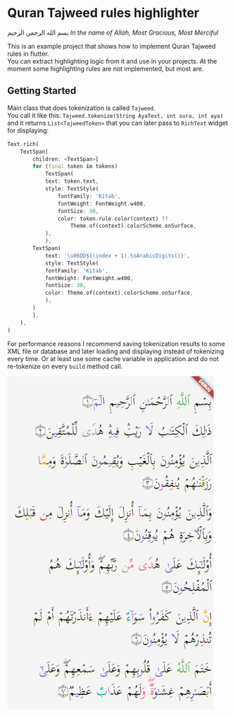 # Quran Tajweed rules highlighter

بسم الله الرحمن الرحيم
*In the name of Allah, Most Gracious, Most Merciful*

This is an example project that shows how to implement Quran Tajweed rules in flutter.  
You can extract highlighting logic from it and use in your projects.
At the moment some highlighting rules are not implemented, but most are.  

## Getting Started

Main class that does tokenization is called `Tajweed`.  
You call it like this: `Tajweed.tokenize(String AyaText, int sura, int aya)` and it returns `List<TajweedToken>` that
you can later pass to `RichText` widget for displaying:  

```dart
Text.rich(
    TextSpan(
        children: <TextSpan>[
        for (final token in tokens)
            TextSpan(
            text: token.text,
            style: TextStyle(
                fontFamily: 'Kitab',
                fontWeight: FontWeight.w400,
                fontSize: 30,
                color: token.rule.color(context) ??
                    Theme.of(context).colorScheme.onSurface,
            ),
            ),
        TextSpan(
            text: '\u06DD${(index + 1).toArabicDigits()}',
            style: TextStyle(
            fontFamily: 'Kitab',
            fontWeight: FontWeight.w400,
            fontSize: 30,
            color: Theme.of(context).colorScheme.onSurface,
            ),
        )
        ],
    ),
)
```

For performance reasons I recommend saving tokenization results to some XML file or database and later loading and displaying instead of tokenizing every time. Or at least use some cache variable in application and do not re-tokenize on every `build` method call.

![screenshot](/screenshot.png?raw=true "Screenshot")